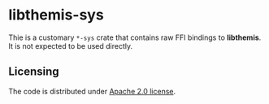 # libthemis-sys

Thie is a customary `*-sys` crate that contains raw FFI bindings to **libthemis**.
It is not expected to be used directly.

## Licensing

The code is distributed under [Apache 2.0 license](LICENSE).
